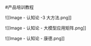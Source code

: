 
#产品培训教程 

![[Image - 认知论 -3 大方法.png]]

![[Image - 认知论 - 大模型应用矩阵.png]]

![[Image - 认知论 - 康德.png]]


